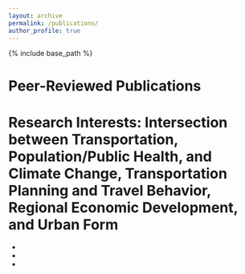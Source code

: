 ```yaml
---
layout: archive
permalink: /publications/
author_profile: true
---
```

{% include base_path %}

Peer-Reviewed Publications
======
# Research Interests: Intersection between Transportation, Population/Public Health, and Climate Change, Transportation Planning and Travel Behavior, Regional Economic Development, and Urban Form

* 
* 
* 
